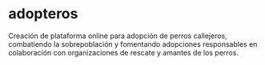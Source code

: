 # adopteros
Creación de plataforma online para adopción de perros callejeros, combatiendo la sobrepoblación y fomentando adopciones responsables en colaboración con organizaciones de rescate y amantes de los perros.
